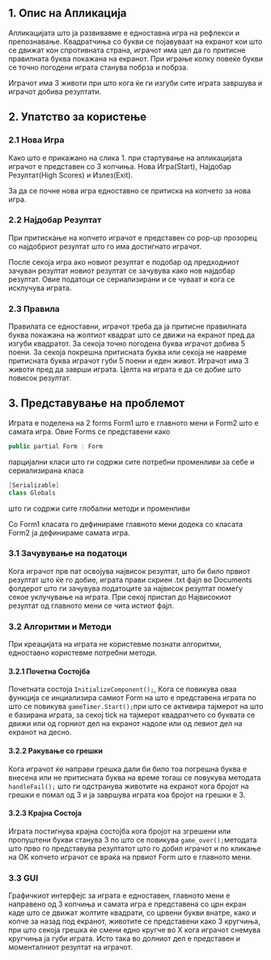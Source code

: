 ## 1. Опис на Апликација
Апликацијата што ја развивавме е едноставна игра на рефлекси и препознавање.
Квадратчиња со букви се појавуваат на екранот кои што се движат кон спротивната страна, играчот има цел да го притисне правилната буква покажана на екранот. При играње колку повеќе букви се точно погодени играта станува побрза и побрза.

Играчот има 3 животи при што кога ќе ги изгуби сите играта завршува и играчот добива резултати.

## 2. Упатство за користењe
### 2.1 Нова Игра

Како што е прикажано на слика 1. при стартување на апликацијата играчот е представен со 3 копчиња.
Нова Игра(Start), Најдобар Резултат(High Scores) и Излез(Exit).

За да се почне нова игра едноставно се притиска на копчето за нова игра.

### 2.2 Најдобар Резултат

При притискање на копчето играчот е представен со pop-up прозорец со најдобриот резултат што го има достигнато играчот.

После секоја игра ако новиот резултат е подобар од предходниот зачуван резултат новиот резултат се зачувува како нов најдобар резултат.
Овие податоци се сериализирани и се чуваат и кога се исклучува играта.

### 2.3 Правила

Правилата се едноставни, играчот треба да ја притисне правилната буква покажана на жолтиот квадрат што се движи на екранот пред да изгуби квадратот. За секоја точно погодена буква играчот добива 5 поени. За секоја покрешна притисната буква или секоја не навреме притисната буква играчот губи 5 поени и еден живот. Играчот има 3 животи пред да заврши играта. Целта на играта е да се добие што повисок резултат.

## 3. Представување на проблемот

Играта е поделена на 2 forms Form1 што е главното мени и Form2 што е самата игра.
Овие Forms се представени како 
```cs
public partial Form : Form
```
парцијални класи што ги содржи сите потребни променливи за себе и сериализирана класа
```cs
[Serializable]
class Globals
```
што ги содржи сите глобални методи и променливи

Со Form1 класата го дефинираме главното мени додека со класата Form2 ја дефинираме самата игра.

### 3.1 Зачувување на податоци
Кога играчот прв пат освојува највисок резултат, што би било првиот резултат што ќе го добие, играта прави скриен .txt фајл во Documents фолдерот што ги зачувува податоците за највисок резултат помеѓу секое уклучување на играта. При секој пристап до Највисокиот резултат од главното мени се чита истиот фајл.

### 3.2 Алгоритми и Методи
При креацијата на играта не користевме познати алгоритми, едноставно користевме потребни методи.
#### 3.2.1 Почетна Состојба
Почетната состоја ```InitializeComponent();```, Кога се повикува оваа функција се инциализира самиот Form на што е представена играта по што се повикува ```gameTimer.Start();```при што се активира тајмерот на што е базирана играта, за секој tick на тајмерот квадратчето со буквата се движи или од горниот дел на екранот надоле или од левиот дел на екранот на десно.
#### 3.2.2 Ракување со грешки
Кога играчот ќе направи грешка дали би било тоа погрешна буква е внесена или не притисната буква на време тогаш се повукува методата ```handleFail();``` што ги одстранува животите на екранот кога бројот на грешки е помал од 3 и ја завршува играта коа бројот на грешки е 3.
#### 3.2.3 Крајна Состоја
Играта постигнува крајна состојба кога бројот на згрешени или пропуштени букви станува 3 по што се повикува ```game_over();```методата што прво го представува резултатот што го добил играчот и по кликање на OK копчето играчот се враќа на првиот Form што е главното мени.
### 3.3 GUI
Графичкиот интерфејс за играта е едноставен, главното мени е направено од 3 копчиња и самата игра е представена со црн екран каде што се движат жолтите квадрати, со црвени букви внатре, како и копче за назад под екранот, животите се представени како 3 кругчиња, при што секоја грешка ќе смени едно кругче во X кога играчот снемува кругчиња ја губи играта. Исто така во долниот дел е представен и моменталниот резултат на играчот.
